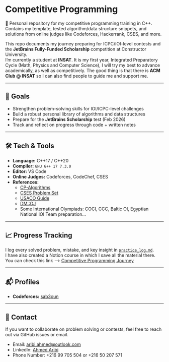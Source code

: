 # Competitive Programming

📝 Personal repository for my competitive programming training in C++.  
Contains my template, tested algorithm/data structure snippets, and solutions from online judges like Codeforces, Hackerrank, CSES, and more.  

This repo documents my journey preparing for ICPC/IOI-level contests and the **JetBrains Fully-Funded Scholarship** competition at Constructor University.  
I’m currently a student at **INSAT**. It is my first year, Integrated Preparatory Cycle (Math, Physics and Computer Science), I will try my best to advance academically, as well as competitively.
The good thing is that there is **ACM Club @ INSAT** so I can also find people to guide me and support me.

---

## 🚀 Goals
- Strengthen problem-solving skills for IOI/ICPC-level challenges
- Build a robust personal library of algorithms and data structures
- Prepare for the **JetBrains Scholarship** test (Feb 2026)
- Track and reflect on progress through code + written notes

---

## 🛠 Tech & Tools
- **Language:** C++17 / C++20
- **Compiler:** `GNU G++ 17 7.3.0`
- **Editor:** VS Code
- **Online Judges:** Codeforces, CodeChef, CSES
- **References:** 
  - [CP-Algorithms](https://cp-algorithms.com/)
  - [CSES Problem Set](https://cses.fi/problemset/)
  - [USACO Guide](https://usaco.guide/)
  - [DM::OJ](DMOJ.ca)
  - Some International Olympiads: COCI, CCC, Baltic OI, Egyptian National IOI Team preparation...
---
## 📈 Progress Tracking
I log every solved problem, mistake, and key insight in [`practice_log.md`](practice_log.md).  
I have also created a Notion course in which I save all the material there.
You can check this link --> [Competitive Programming Journey](https://yxv.notion.site/Competitive-Programming-Journey-by-Ahmed-Aribi-1e97b49ffa6f800a8384d60acb7745ef?pvs=73)

---

## 📬 Profiles
- **Codeforces:** [sab3oun](https://codeforces.com/profile/sab3oun)

---

## 🤝 Contact
If you want to collaborate on problem solving or contests, feel free to reach out via GitHub issues or email.
- Email: aribi.ahmed@outlook.com
- LinkedIn: [Ahmed Aribi](linkedin.com/in/ahmed-aribi-635758257/)
- Phone Number: +216 99 705 504 or +216 50 207 571
